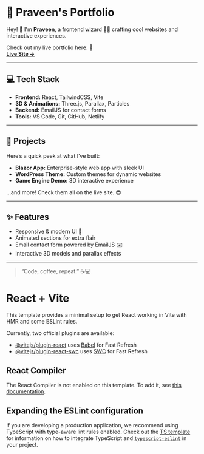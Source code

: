 # 🌟 Praveen's Portfolio

Hey! 👋 I'm **Praveen**, a frontend wizard 🧙‍♂️ crafting cool websites and interactive experiences.  

Check out my live portfolio here: 🚀  
[**Live Site →**](https://praveen-afk-portfolio.netlify.app)

---

## 💻 Tech Stack

- **Frontend:** React, TailwindCSS, Vite  
- **3D & Animations:** Three.js, Parallax, Particles  
- **Backend:** EmailJS for contact forms  
- **Tools:** VS Code, Git, GitHub, Netlify  

---

## 📂 Projects

Here’s a quick peek at what I’ve built:

- **Blazor App:** Enterprise-style web app with sleek UI  
- **WordPress Theme:** Custom themes for dynamic websites  
- **Game Engine Demo:** 3D interactive experience  

…and more! Check them all on the live site. 😎

---

## ✨ Features

- Responsive & modern UI 🌈  
- Animated sections for extra flair  
- Email contact form powered by EmailJS ✉️  
- Interactive 3D models and parallax effects  

---

> “Code, coffee, repeat.” ☕💻  


# React + Vite

This template provides a minimal setup to get React working in Vite with HMR and some ESLint rules.

Currently, two official plugins are available:

- [@vitejs/plugin-react](https://github.com/vitejs/vite-plugin-react/blob/main/packages/plugin-react) uses [Babel](https://babeljs.io/) for Fast Refresh
- [@vitejs/plugin-react-swc](https://github.com/vitejs/vite-plugin-react/blob/main/packages/plugin-react-swc) uses [SWC](https://swc.rs/) for Fast Refresh

## React Compiler

The React Compiler is not enabled on this template. To add it, see [this documentation](https://react.dev/learn/react-compiler/installation).

## Expanding the ESLint configuration

If you are developing a production application, we recommend using TypeScript with type-aware lint rules enabled. Check out the [TS template](https://github.com/vitejs/vite/tree/main/packages/create-vite/template-react-ts) for information on how to integrate TypeScript and [`typescript-eslint`](https://typescript-eslint.io) in your project.
